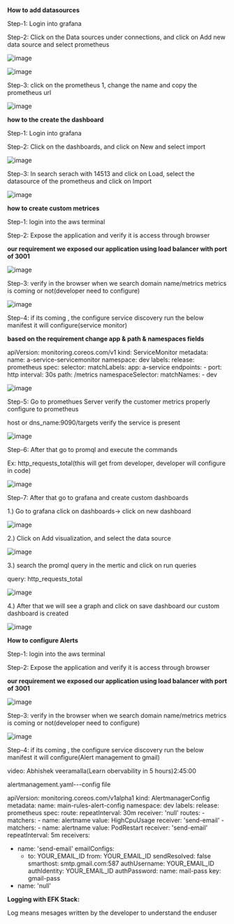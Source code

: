 **How to add datasources**

Step-1: Login into grafana

Step-2: Click on the Data sources under connections, and click on Add new data source and select prometheus

![image](https://github.com/user-attachments/assets/b57bfc4a-9022-46c3-852a-c0c53c463488)

![image](https://github.com/user-attachments/assets/d80f131f-a292-462a-8886-1bcd6f0e0818)

Step-3: click on the prometheus 1, change the name and copy the prometheus url

![image](https://github.com/user-attachments/assets/a1d1237a-e8f4-4f95-81dc-adf74f70f59c)

**how to the create the dashboard**

Step-1: Login into grafana

Step-2: Click on the dashboards, and click on New and select import

![image](https://github.com/user-attachments/assets/a7ffb414-9fa8-4748-b7cd-41ec31ae58b5)

Step-3: In search serach with 14513 and click on Load, select the datasource of the prometheus and click on Import

![image](https://github.com/user-attachments/assets/4019bc4f-56e5-4d26-b026-3674541d73d7)

**how to create custom metrices**

Step-1: login into the aws terminal

Step-2: Expose the application and verify it is access through browser

**our requirement we exposed our application using load balancer with port of 3001**

![image](https://github.com/user-attachments/assets/0167f1cb-921a-471f-9d3a-2057910321d9)

Step-3: verify in the browser when we search domain name/metrics metrics is coming or not(developer need to configure)

![image](https://github.com/user-attachments/assets/10dcf4c2-09f6-45ae-b9c0-ceeeff58a9f3)

Step-4: if its coming , the configure service discovery run the below manifest it will configure(service monitor)

**based on the requirement change app & path & namespaces fields**

apiVersion: monitoring.coreos.com/v1
kind: ServiceMonitor
metadata:
  name: a-service-servicemonitor
  namespace: dev
  labels:
    release: prometheus
spec:
  selector:
    matchLabels:
      app: a-service
  endpoints:
    - port: http
      interval: 30s
      path: /metrics
  namespaceSelector:
    matchNames:
      - dev

  ![image](https://github.com/user-attachments/assets/e0b05b51-d2cd-45cf-ae7f-ad0b0ed10b0c)

Step-5: Go to promethues Server verify the customer metrics properly configure to prometheus

host or dns_name:9090/targets verify the service is present

![image](https://github.com/user-attachments/assets/f65cf0b0-906e-4055-9475-cb5b8624a7e1)

Step-6: After that go to promql and execute the commands

Ex: http_requests_total(this will get from developer, developer will configure in code)

![image](https://github.com/user-attachments/assets/1fa3579b-2f2e-4987-957e-9db5c3f21519)

Step-7: After that go to grafana and create custom dashboards

  1.) Go to grafana click on dashboards-> click on new dashboard

  ![image](https://github.com/user-attachments/assets/84e98cab-d2ee-4f5c-a51d-77744213e566)

  2.) Click on Add visualization, and select the data source

  ![image](https://github.com/user-attachments/assets/b6cec77a-4ba9-428a-b1f1-9d6e951c71b2)

  3.) search the promql query in the mertic and click on run queries

  query: http_requests_total

  ![image](https://github.com/user-attachments/assets/15d5a5db-f41d-47b1-9759-643527238a39)

   4.) After that we will see a graph and click on save dashboard our custom dashboard is created

  ![image](https://github.com/user-attachments/assets/66a0f679-ef98-4cfa-b4e0-0708e2e5986f)

**How to configure Alerts**

Step-1: login into the aws terminal

Step-2: Expose the application and verify it is access through browser

**our requirement we exposed our application using load balancer with port of 3001**

![image](https://github.com/user-attachments/assets/0167f1cb-921a-471f-9d3a-2057910321d9)

Step-3: verify in the browser when we search domain name/metrics metrics is coming or not(developer need to configure)

![image](https://github.com/user-attachments/assets/10dcf4c2-09f6-45ae-b9c0-ceeeff58a9f3)

Step-4: if its coming , the configure service discovery run the below manifest it will configure(Alert management to gmail)

video: Abhishek veeramalla(Learn obervability in 5 hours)2:45:00 

alertmanagement.yaml---config file

apiVersion: monitoring.coreos.com/v1alpha1
kind: AlertmanagerConfig
metadata:
  name: main-rules-alert-config
  namespace: dev
  labels:
    release: prometheus
spec:
  route:
    repeatInterval: 30m
    receiver: 'null'
    routes:
    - matchers:
      - name: alertname
        value: HighCpuUsage
      receiver: 'send-email'
    - matchers:
      - name: alertname
        value: PodRestart
      receiver: 'send-email'
      repeatInterval: 5m
  receivers:
  - name: 'send-email'
    emailConfigs:
    - to: YOUR_EMAIL_ID
      from: YOUR_EMAIL_ID
      sendResolved: false
      smarthost: smtp.gmail.com:587
      authUsername: YOUR_EMAIL_ID
      authIdentity: YOUR_EMAIL_ID
      authPassword:
        name: mail-pass
        key: gmail-pass
  - name: 'null'

**Logging with EFK Stack:**
 
Log means mesages written by the developer to understand the enduser 




















